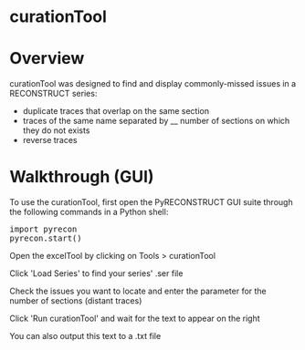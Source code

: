 curationTool
=============

# Overview
curationTool was designed to find and display commonly-missed issues in a RECONSTRUCT series:
 * duplicate traces that overlap on the same section
 * traces of the same name separated by __ number of sections on which they do not exists
 * reverse traces 

# Walkthrough (GUI)
To use the curationTool, first open the PyRECONSTRUCT GUI suite through the following commands in a Python shell: <br>
<pre>
import pyrecon
pyrecon.start()
</pre>

Open the excelTool by clicking on Tools > curationTool

Click 'Load Series' to find your series' .ser file

Check the issues you want to locate and enter the parameter for the number of sections (distant traces)

Click 'Run curationTool' and wait for the text to appear on the right

You can also output this text to a .txt file
 